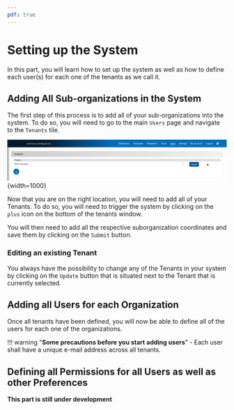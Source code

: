 ```yaml
---
pdf: true
---
```


# Setting up the System

In this part, you will learn how to set up the system as well as how to define each user(s) for each one of the tenants as we call it.

## Adding All Sub-organizations in the System

The first step of this process is to add all of your sub-organizations into the system. To do so, you will need to go to the main `Users` page and navigate to the `Tenants` tile.

![Image](../img/Screenshots/Several_sub-organizations/Tenants_overview.png){width=1000}

Now that you are on the right location, you will need to add all of your Tenants. To do so, you will need to trigger the system by clicking on the `plus` icon on the bottom of the tenants window.

You will then need to add all the respective suborganization coordinates and save them by clicking on the `Submit` button.

### Editing an existing Tenant

You always have the possibility to change any of the Tenants in your system by clicking on the `Update` button that is situated next to the Tenant that is currently selected.

## Adding all Users for each Organization

Once all tenants have been defined, you will now be able to define all of the users for each one of the organizations.

!!! warning "**Some precautions before you start adding users**"
    - Each user shall have a unique e-mail address across all tenants.

## Defining all Permissions for all Users as well as other Preferences

**This part is still under development**